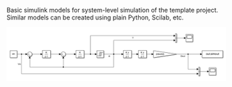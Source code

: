 Basic simulink models for system-level simulation of the template project. Similar models can be created using plain Python, Scilab, etc.  


<p align="center">
   <img src="./img/idsm2.png" width="900" />
</p>  